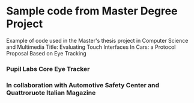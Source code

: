 # Sample code from Master Degree Project
Example of code used in the Master's thesis project in Computer Science and Multimedia
Title: Evaluating Touch Interfaces In Cars: a Protocol Proposal Based on Eye Tracking
### Pupil Labs Core Eye Tracker 
### In collaboration with Automotive Safety Center and Quattroruote Italian Magazine

